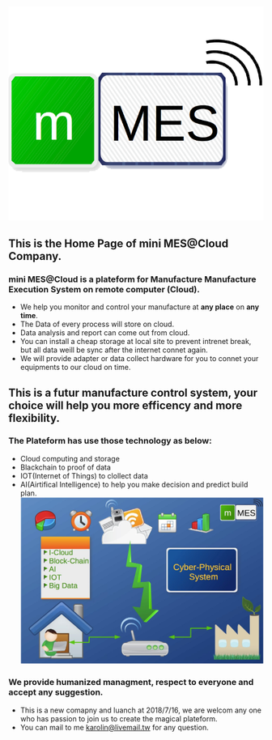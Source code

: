 ![MES Logo](./Pictures/MES%20Logo.png)
## This is the Home Page of mini MES@Cloud Company.
### mini MES@Cloud is a plateform for Manufacture Manufacture Execution System on remote computer (Cloud).

* We help you monitor and control your manufacture at **any place** on **any time**.
* The Data of every process will store on cloud.
* Data analysis and report can come out from cloud.
* You can install a cheap storage at local site to prevent intrenet break, but all data weill be sync after the internet connet again.
* We will provide adapter or data collect hardware for you to connet your equipments to our cloud on time.

## This is a futur manufacture control system, your choice will help you more efficency and more flexibility.

### The Plateform has use those technology as below:
* Cloud computing and storage
* Blackchain to proof of data
* IOT(Internet of Things) to clollect data
* AI(Airtifical Intelligence) to help you make decision and predict build plan.
![ProtoType](./Pictures/mini%20MES.jpg)
### We provide humanized managment, respect to everyone and accept any suggestion.

* This is a new comapny and luanch at 2018/7/16, we are welcom any one who has passion to join us to create the magical plateform.
* You can mail to me <karolin@livemail.tw> for any question.
